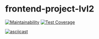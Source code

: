 # frontend-project-lvl2

[![Maintainability](https://api.codeclimate.com/v1/badges/311f219be8d447c1fd61/maintainability)](https://codeclimate.com/github/alezi06/frontend-project-lvl2/maintainability)
[![Test Coverage](https://api.codeclimate.com/v1/badges/311f219be8d447c1fd61/test_coverage)](https://codeclimate.com/github/alezi06/frontend-project-lvl2/test_coverage)

[![asciicast](https://asciinema.org/a/qltNTmA5rquTojLPkUX4SpWlS.svg)](https://asciinema.org/a/qltNTmA5rquTojLPkUX4SpWlS)
